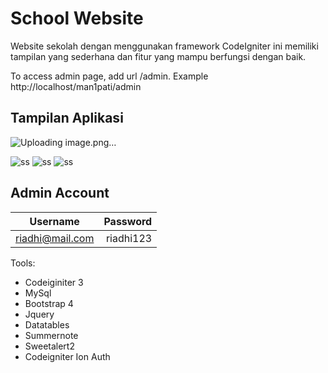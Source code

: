 # School Website
Website sekolah dengan menggunakan framework CodeIgniter ini memiliki tampilan yang sederhana dan fitur yang mampu berfungsi dengan baik.

To access admin page, add url /admin. Example http://localhost/man1pati/admin

## Tampilan Aplikasi
![Uploading image.png…]()

![ss]()
![ss]()
![ss]()

## Admin Account
|    Username    | Password |
|:--------------:|---------:|
| riadhi@mail.com | riadhi123 |


Tools:
- Codeiginiter 3
- MySql
- Bootstrap 4
- Jquery
- Datatables
- Summernote
- Sweetalert2
- Codeigniter Ion Auth
